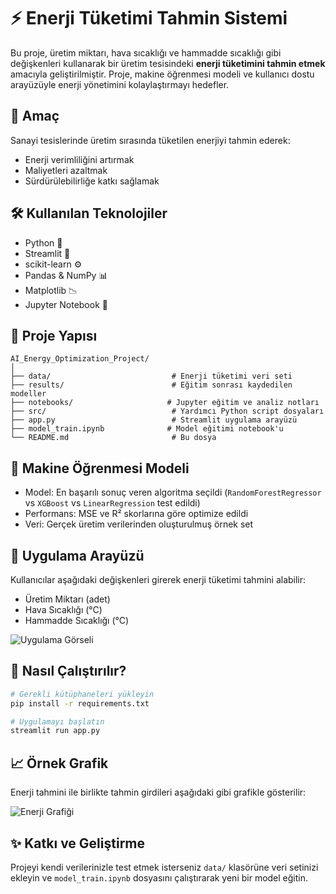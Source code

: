 # ⚡ Enerji Tüketimi Tahmin Sistemi

Bu proje, üretim miktarı, hava sıcaklığı ve hammadde sıcaklığı gibi değişkenleri kullanarak bir üretim tesisindeki **enerji tüketimini tahmin etmek** amacıyla geliştirilmiştir. Proje, makine öğrenmesi modeli ve kullanıcı dostu arayüzüyle enerji yönetimini kolaylaştırmayı hedefler.

## 🎯 Amaç
Sanayi tesislerinde üretim sırasında tüketilen enerjiyi tahmin ederek:
- Enerji verimliliğini artırmak
- Maliyetleri azaltmak
- Sürdürülebilirliğe katkı sağlamak

## 🛠️ Kullanılan Teknolojiler
- Python 🐍
- Streamlit 🎈
- scikit-learn ⚙️
- Pandas & NumPy 📊
- Matplotlib 📉
- Jupyter Notebook 📓

## 📂 Proje Yapısı

```
AI_Energy_Optimization_Project/
│
├── data/                           # Enerji tüketimi veri seti
├── results/                        # Eğitim sonrası kaydedilen modeller
├── notebooks/                     # Jupyter eğitim ve analiz notları
├── src/                            # Yardımcı Python script dosyaları
├── app.py                          # Streamlit uygulama arayüzü
├── model_train.ipynb              # Model eğitimi notebook'u
└── README.md                       # Bu dosya
```

## 🧠 Makine Öğrenmesi Modeli

- Model: En başarılı sonuç veren algoritma seçildi (`RandomForestRegressor` vs `XGBoost` vs `LinearRegression` test edildi)
- Performans: MSE ve R² skorlarına göre optimize edildi
- Veri: Gerçek üretim verilerinden oluşturulmuş örnek set

## 🚀 Uygulama Arayüzü

Kullanıcılar aşağıdaki değişkenleri girerek enerji tüketimi tahmini alabilir:
- Üretim Miktarı (adet)
- Hava Sıcaklığı (°C)
- Hammadde Sıcaklığı (°C)

![Uygulama Görseli](./notebooks/screenshots/demo_screenshot.png)

## 🧪 Nasıl Çalıştırılır?

```bash
# Gerekli kütüphaneleri yükleyin
pip install -r requirements.txt

# Uygulamayı başlatın
streamlit run app.py
```

## 📈 Örnek Grafik

Enerji tahmini ile birlikte tahmin girdileri aşağıdaki gibi grafikle gösterilir:

![Enerji Grafiği](./notebooks/screenshots/prediction_chart.png)

## ✨ Katkı ve Geliştirme

Projeyi kendi verilerinizle test etmek isterseniz `data/` klasörüne veri setinizi ekleyin ve `model_train.ipynb` dosyasını çalıştırarak yeni bir model eğitin.
